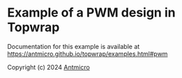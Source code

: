 # Example of a PWM design in Topwrap

Documentation for this example is available at https://antmicro.github.io/topwrap/examples.html#pwm

Copyright (c) 2024 [Antmicro](https://antmicro.com)
